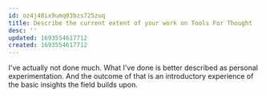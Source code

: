 ```yaml
---
id: oz4j48ix9umq03bzs725zuq
title: Describe the current extent of your work on Tools For Thought
desc: ''
updated: 1693554617712
created: 1693554617712
---
```


I've actually not done much. What I've done is better described as personal experimentation. And the outcome of that is an introductory experience of the basic insights the field builds upon.
